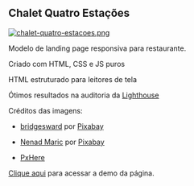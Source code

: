 ## Chalet Quatro Estações

[![chalet-quatro-estacoes.png](https://i.postimg.cc/7YWjfj4v/chalet-quatro-estacoes.png)](https://postimg.cc/Czbc2PdJ)

Modelo de landing page responsiva para restaurante.

Criado com HTML, CSS e JS puros

HTML estruturado para leitores de tela

Ótimos resultados na auditoria da [Lighthouse](https://developer.chrome.com/docs/lighthouse/overview/)

Créditos das imagens:

- [bridgesward](https://pixabay.com/pt/users/bridgesward-6083077/?utm_source=link-attribution&amp;utm_medium=referral&amp;utm_campaign=image&amp;utm_content=2578446) por [Pixabay](https://pixabay.com/pt//?utm_source=link-attribution&amp;utm_medium=referral&amp;utm_campaign=image&amp;utm_content=2578446)

- [Nenad Maric](https://pixabay.com/pt/users/neshom-447256/?utm_source=link-attribution&amp;utm_medium=referral&amp;utm_campaign=image&amp;utm_content=449952 ) por [Pixabay](https://pixabay.com/pt//?utm_source=link-attribution&amp;utm_medium=referral&amp;utm_campaign=image&amp;utm_content=449952")

- [PxHere](https://pxhere.com/) 


[Clique aqui](https://cleytonferreira.github.io/chaletquatroestacoes/) para acessar a demo da página.